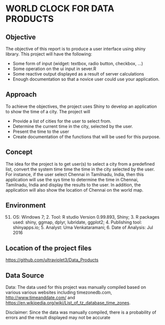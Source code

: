 # WORLD CLOCK FOR DATA PRODUCTS

## Objective
The objective of this report is to produce a user interface using shiny library. This project will have the following:
- Some form of input (widget: textbox, radio button, checkbox, ...)
- Some operation on the ui input in sever.R
- Some reactive output displayed as a result of server calculations
- Enough documentation so that a novice user could use your application.

## Approach
To achieve the objectives, the project uses Shiny to develop an application to show the time of a city. The project will
- Provide a list of cities for the user to select from.
- Determine the current time in the city, selected by the user.
- Present the time to the user
- Create documentation of the functions that will be used for this purpose.

## Concept
The idea for the project is to get user(s) to select a city from a predefined list, convert the system time time the time in the city selected by the user. For instance, if the user select Chennai in Tamilnadu, India, then this application will use the sys time to determine the time in Chennai, Tamilnadu, India and display the results to the user. In addition, the application will also show the location of Chennai on the world map.

## Environment
51. OS: Windows 7; 2. Tool: R studio Version  0.99.893, Shiny; 3. R packages used: shiny, ggmap, dplyr, lubridate, ggplot2; 4. Publishing tool: shinyapps.io; 5. Analyst: Uma Venkataramani; 6. Date of Analysis: Jul 2016

## Location of the project files
https://github.com/ultraviolet3/Data_Products

## Data Source
Data: The data used for this project was manually compiled based on various various websites including timezonedb.com, http://www.timeanddate.com/ and https://en.wikipedia.org/wiki/List_of_tz_database_time_zones. 

Disclaimer: Since the data was manually compiled, there is a probability of errors and the result displayed may not be accurate
